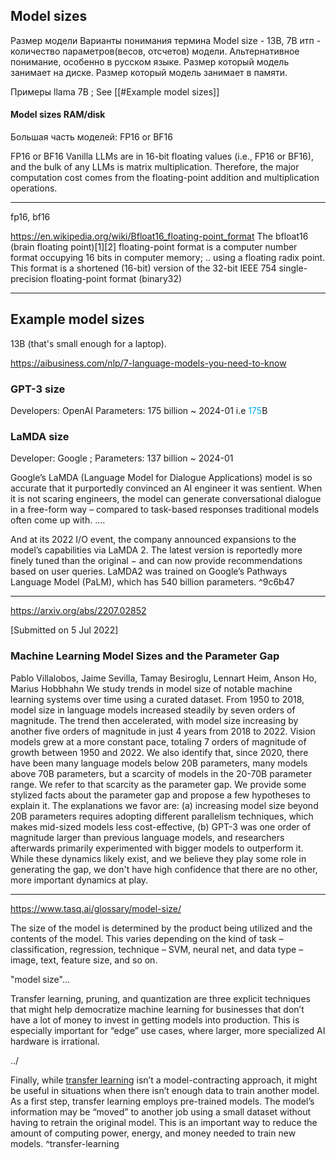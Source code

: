 

## Model sizes
Размер модели
Варианты понимания термина Model size - 13B, 7B итп - количество параметров(весов, отсчетов) модели.
Альтернативное понимание, особенно в русском языке.
Размер который модель занимает на диске.
Размер который модель занимает в  памяти.

Примеры
llama 7B  ; See  [[#Example model sizes]]

#### Model sizes RAM/disk

Большая часть моделей: FP16 or BF16

FP16 or BF16
Vanilla LLMs are in 16-bit floating values (i.e., FP16 or BF16), and the bulk of any LLMs is matrix multiplication. Therefore, the major computation cost comes from the floating-point addition and multiplication operations.


-----
fp16, bf16


https://en.wikipedia.org/wiki/Bfloat16_floating-point_format
The bfloat16 (brain floating point)[1][2] floating-point format is a computer number format occupying 16 bits in computer memory; .. using a floating radix point. This format is a shortened (16-bit) version of the 32-bit IEEE 754 single-precision floating-point format (binary32)




-----
## Example model sizes

13B (that's small enough for a laptop).

https://aibusiness.com/nlp/7-language-models-you-need-to-know

### GPT-3 size
Developers: OpenAI
Parameters: 175 billion ~  2024-01
i.e <font color="#00b0f0">175</font>B

### LaMDA size
Developer: Google   ;   Parameters: 137 billion ~  2024-01

Google’s LaMDA (Language Model for Dialogue Applications) model is so accurate that it purportedly convinced an AI engineer it was sentient.
When it is not scaring engineers, the model can generate conversational dialogue in a free-form way – compared to task-based responses traditional models often come up with.
....

And at its 2022 I/O event, the company announced expansions to the model’s capabilities via LaMDA 2. The latest version is reportedly more finely tuned than the original − and can now provide recommendations based on user queries. LaMDA2 was trained on Google’s Pathways Language Model (PaLM), which has 540 billion parameters.  ^9c6b47

------
https://arxiv.org/abs/2207.02852

[Submitted on 5 Jul 2022]
### Machine Learning Model Sizes and the Parameter Gap

Pablo Villalobos, Jaime Sevilla, Tamay Besiroglu, Lennart Heim, Anson Ho, Marius Hobbhahn
We study trends in model size of notable machine learning systems over time using a curated dataset. From 1950 to 2018, model size in language models increased steadily by seven orders of magnitude. The trend then accelerated, with model size increasing by another five orders of magnitude in just 4 years from 2018 to 2022. Vision models grew at a more constant pace, totaling 7 orders of magnitude of growth between 1950 and 2022.
We also identify that, since 2020, there have been many language models below 20B parameters, many models above 70B parameters, but a scarcity of models in the 20-70B parameter range. We refer to that scarcity as the parameter gap.
We provide some stylized facts about the parameter gap and propose a few hypotheses to explain it. The explanations we favor are: (a) increasing model size beyond 20B parameters requires adopting different parallelism techniques, which makes mid-sized models less cost-effective, (b) GPT-3 was one order of magnitude larger than previous language models, and researchers afterwards primarily experimented with bigger models to outperform it. While these dynamics likely exist, and we believe they play some role in generating the gap, we don't have high confidence that there are no other, more important dynamics at play.



------
https://www.tasq.ai/glossary/model-size/


The size of the model is determined by the product being utilized and the contents of the model. This varies depending on the kind of task – classification, regression, technique – SVM, neural net, and data type – image, text, feature size, and so on.

"model size"...

Transfer learning, pruning, and quantization are three explicit techniques that might help democratize machine learning for businesses that don’t have a lot of money to invest in getting models into production. This is especially important for “edge” use cases, where larger, more specialized AI hardware is irrational.

../

Finally, while [transfer learning](https://www.tasq.ai/glossary/transfer-learning/) isn’t a model-contracting approach, it might be useful in situations when there isn’t enough data to train another model. As a first step, transfer learning employs pre-trained models. The model’s information may be “moved” to another job using a small dataset without having to retrain the original model. This is an important way to reduce the amount of computing power, energy, and money needed to train new models. ^transfer-learning